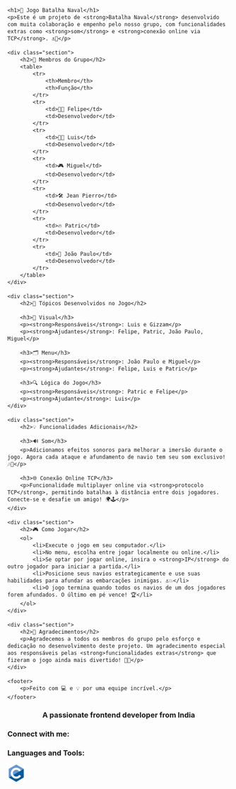 

    <h1>🎯 Jogo Batalha Naval</h1>
    <p>Este é um projeto de <strong>Batalha Naval</strong> desenvolvido com muita colaboração e empenho pelo nosso grupo, com funcionalidades extras como <strong>som</strong> e <strong>conexão online via TCP</strong>. ⚓️🌊</p>

    <div class="section">
        <h2>🌟 Membros do Grupo</h2>
        <table>
            <tr>
                <th>Membro</th>
                <th>Função</th>
            </tr>
            <tr>
                <td>🧑‍💻 Felipe</td>
                <td>Desenvolvedor</td>
            </tr>
            <tr>
                <td>🧑‍🎨 Luis</td>
                <td>Desenvolvedor</td>
            </tr>
            <tr>
                <td>🎮 Miguel</td>
                <td>Desenvolvedor</td>
            </tr>
            <tr>
                <td>🛠️ Jean Pierro</td>
                <td>Desenvolvedor</td>
            </tr>
            <tr>
                <td>🔥 Patric</td>
                <td>Desenvolvedor</td>
            </tr>
            <tr>
                <td>🎲 João Paulo</td>
                <td>Desenvolvedor</td>
            </tr>
        </table>
    </div>

    <div class="section">
        <h2>🚀 Tópicos Desenvolvidos no Jogo</h2>
        
        <h3>🎨 Visual</h3>
        <p><strong>Responsáveis</strong>: Luis e Gizzam</p>
        <p><strong>Ajudantes</strong>: Felipe, Patric, João Paulo, Miguel</p>

        <h3>🗂️ Menu</h3>
        <p><strong>Responsáveis</strong>: João Paulo e Miguel</p>
        <p><strong>Ajudantes</strong>: Felipe, Luis e Patric</p>

        <h3>🔍 Lógica do Jogo</h3>
        <p><strong>Responsáveis</strong>: Patric e Felipe</p>
        <p><strong>Ajudante</strong>: Luis</p>
    </div>

    <div class="section">
        <h2>💡 Funcionalidades Adicionais</h2>

        <h3>🔊 Som</h3>
        <p>Adicionamos efeitos sonoros para melhorar a imersão durante o jogo. Agora cada ataque e afundamento de navio tem seu som exclusivo! 🎶🎯</p>

        <h3>🌐 Conexão Online TCP</h3>
        <p>Funcionalidade multiplayer online via <strong>protocolo TCP</strong>, permitindo batalhas à distância entre dois jogadores. Conecte-se e desafie um amigo! 🌍🕹️</p>
    </div>

    <div class="section">
        <h2>🎮 Como Jogar</h2>
        <ol>
            <li>Execute o jogo em seu computador.</li>
            <li>No menu, escolha entre jogar localmente ou online.</li>
            <li>Se optar por jogar online, insira o <strong>IP</strong> do outro jogador para iniciar a partida.</li>
            <li>Posicione seus navios estrategicamente e use suas habilidades para afundar as embarcações inimigas. ⚓💥</li>
            <li>O jogo termina quando todos os navios de um dos jogadores forem afundados. O último em pé vence! 🏆</li>
        </ol>
    </div>

    <div class="section">
        <h2>🙌 Agradecimentos</h2>
        <p>Agradecemos a todos os membros do grupo pelo esforço e dedicação no desenvolvimento deste projeto. Um agradecimento especial aos responsáveis pelas <strong>funcionalidades extras</strong> que fizeram o jogo ainda mais divertido! 🎉👏</p>
    </div>

    <footer>
        <p>Feito com 💻 e 💡 por uma equipe incrível.</p>
    </footer>



<h3 align="center">A passionate frontend developer from India</h3>

<h3 align="left">Connect with me:</h3>
<p align="left">
</p>

<h3 align="left">Languages and Tools:</h3>
<p align="left"> <a href="https://www.cprogramming.com/" target="_blank" rel="noreferrer"> <img src="https://raw.githubusercontent.com/devicons/devicon/master/icons/c/c-original.svg" alt="c" width="40" height="40"/> </a> </p>

